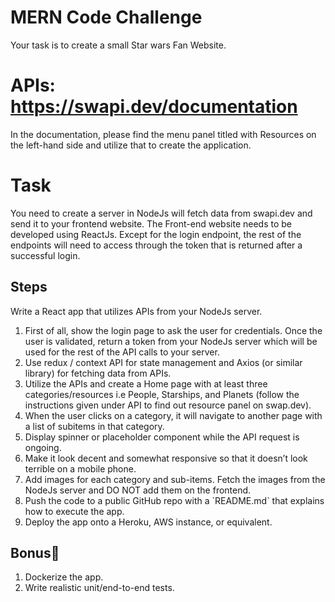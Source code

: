 # MERN Code Challenge 
Your task is to create a small Star wars Fan Website.

# APIs: https://swapi.dev/documentation
In the documentation, please find the menu panel titled with Resources on the left-hand side and utilize that to create the application.

# Task
You need to create a server in NodeJs will fetch data from swapi.dev and send it to your frontend website. The Front-end website needs to be developed using ReactJs. Except for the login endpoint, the rest of the endpoints will need to access through the token that is returned after a successful login.

## Steps
Write a React app that utilizes APIs from your NodeJs server.
<ol>
  <li>First of all, show the login page to ask the user for credentials. Once the user is validated, return a token from your NodeJs server which will be used for the rest of the API calls to your server.</li>
	<li>Use redux / context API for state management and Axios (or similar library) for fetching data from APIs.</li>
	<li>Utilize the APIs and create a Home page with at least three categories/resources i.e People, Starships, and Planets (follow the instructions given under API to find out resource panel on swap.dev).</li>
	<li>When the user clicks on a category, it will navigate to another page with a list of subitems in that category.</li>
	<li>Display spinner or placeholder component while the API request is ongoing.</li>
	<li>Make it look decent and somewhat responsive so that it doesn’t look terrible on a mobile phone.</li>
  	<li>Add images for each category and sub-items. Fetch the images from the NodeJs server and DO NOT add them on the frontend.</li>
	<li>Push the code to a public GitHub repo with a `README.md` that explains how to execute the app.</li>
  	<li>Deploy the app onto a Heroku, AWS instance, or equivalent.</li>
</ol>

## Bonus🌟
<ol>
<li>Dockerize the app.</li>
<li>Write realistic unit/end-to-end tests.</li>
</ol>
